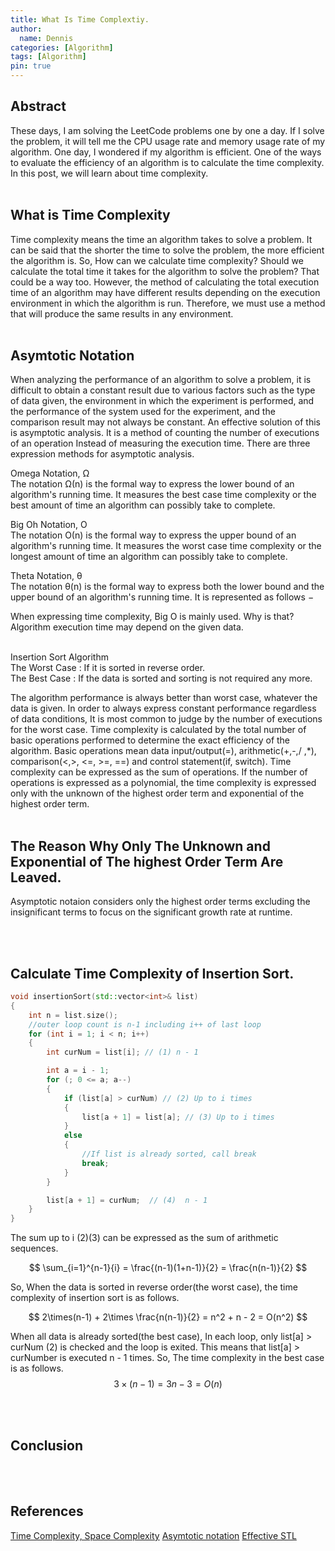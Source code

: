 ```yaml
---
title: What Is Time Complextiy.
author:
  name: Dennis
categories: [Algorithm]
tags: [Algorithm]
pin: true
---
```


## Abstract
These days, I am solving the LeetCode problems one by one a day.
If I solve the problem, it will tell me the CPU usage rate and memory usage rate of my algorithm. One day, I wondered if my algorithm is efficient.
One of the ways to evaluate the efficiency of an algorithm is to calculate the time complexity.
In this post, we will learn about time complexity.
<br><br>

## What is Time Complexity
Time complexity means the time an algorithm takes to solve a problem.
It can be said that the shorter the time to solve the problem, the more efficient the algorithm is. So, How can we calculate time complexity?
Should we calculate the total time it takes for the algorithm to solve the problem? 
That could be a way too. However, the method of calculating the total execution time of an algorithm may have different results depending on the execution environment in which the algorithm is run. Therefore, we must use a method that will produce the same results in any environment.
<br><br>

## Asymtotic Notation
When analyzing the performance of an algorithm to solve a problem, it is difficult to obtain a constant result due to various factors such as the type of data given, the environment in which the experiment is performed, and the performance of the system used for the experiment, and the comparison result may not always be constant. An effective solution of this is asymptotic analysis. It is a method of counting the number of executions of an operation Instead of measuring the execution time. There are three expression methods for asymptotic analysis. <br>

Omega Notation, Ω <br>
The notation Ω(n) is the formal way to express the lower bound of an algorithm's running time. It measures the best case time complexity or the best amount of time an algorithm can possibly take to complete. <br>

Big Oh Notation, Ο <br>
The notation Ο(n) is the formal way to express the upper bound of an algorithm's running time. It measures the worst case time complexity or the longest amount of time an algorithm can possibly take to complete. <br>

Theta Notation, θ <br>
The notation θ(n) is the formal way to express both the lower bound and the upper bound of an algorithm's running time. It is represented as follows −

When expressing time complexity, Big O is mainly used. Why is that?
Algorithm execution time may depend on the given data.
<br><br>

Insertion Sort Algorithm <br>
The Worst Case : If it is sorted in reverse order. <br>
The Best Case : If the data is sorted and sorting is not required any more. <br>

The algorithm performance is always better than worst case, whatever  the data is 
given. In order to always express constant performance regardless of data conditions,
It is most common to judge by the number of executions for the worst case.
Time complexity is calculated by the total number of basic operations performed to determine the exact efficiency of the algorithm. Basic operations mean data input/output(=), arithmetic(+,-,/ ,*), comparison(<,>, <=, >=, ==) and control statement(if, switch).
Time complexity can be expressed as the sum of operations. If the number of operations is expressed as a polynomial, the time complexity is expressed only with the unknown of the highest order term and exponential of the highest order term.
<br><br>


## The Reason Why Only The Unknown and Exponential of The highest Order Term Are Leaved.
Asymptotic notaion considers only the highest order terms excluding the insignificant terms to focus on the significant growth rate at runtime.


<br><br>


## Calculate Time Complexity of Insertion Sort.

```cpp
void insertionSort(std::vector<int>& list)
{
    int n = list.size();
    //outer loop count is n-1 including i++ of last loop
    for (int i = 1; i < n; i++)
    {
        int curNum = list[i]; // (1) n - 1

        int a = i - 1;
        for (; 0 <= a; a--)
        {
            if (list[a] > curNum) // (2) Up to i times
            {
                list[a + 1] = list[a]; // (3) Up to i times
            }
            else
            {
                //If list is already sorted, call break
                break;
            }
        }

        list[a + 1] = curNum;  // (4)  n - 1
    }
}
```

The sum up to i (2)(3) can be expressed as the sum of arithmetic sequences.

$$
\sum_{i=1}^{n-1}{i} = \frac{(n-1)(1+n-1)}{2} = \frac{n(n-1)}{2}
$$

So, When the data is sorted in reverse order(the worst case), the time complexity of insertion sort is as follows.

$$
2\times(n-1) + 2\times \frac{n(n-1)}{2} = n^2 + n - 2 = O(n^2)
$$

When all data is already sorted(the best case), In each loop, only list[a] > curNum (2) is checked and the loop is exited. This means that list[a] > curNumber is executed n - 1 times.
So, The time complexity in the best case is as follows.
$$
3\times(n-1) = 3n -3 = O(n)
$$



<br><br>


## Conclusion


<br><br>

## References
[Time Complexity, Space Complexity](https://yoongrammer.tistory.com/79)
[Asymtotic notation](https://www.tutorialspoint.com/data_structures_algorithms/asymptotic_analysis.htm)
[Effective STL](https://www.amazon.com/Effective-STL-Addison-Wesley-Professional-Computing-ebook/dp/B004V4432W)